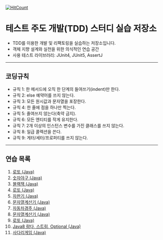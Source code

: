 [![HitCount](http://hits.dwyl.io/sogoagain/tdd-exercises.svg)](http://hits.dwyl.io/sogoagain/tdd-exercises)
# 테스트 주도 개발(TDD) 스터디 실습 저장소

- TDD를 이용한 개발 및 리팩토링을 실습하는 저장소입니다.
- 객체 지향 설계와 실천을 위한 의식적인 연습 공간
- 사용 테스트 라이브러리: JUnit4, JUnit5, AssertJ 

---

## 코딩규칙
- 규칙 1: 한 메서드에 오직 한 단계의 들여쓰기(indent)만 한다.
- 규칙 2: else 예약어를 쓰지 않는다.
- 규칙 3: 모든 원시값과 문자열을 포장한다.
- 규칙 4: 한 줄에 점을 하나만 찍는다.
- 규칙 5: 줄여쓰지 않는다(축약 금지).
- 규칙 6: 모든 엔티티를 작게 유지한다.
- 규칙 7: 2개 이상의 인스턴스 변수를 가진 클래스를 쓰지 않는다.
- 규칙 8: 일급 콜렉션을 쓴다.
- 규칙 9: 게터/세터/프로퍼티를 쓰지 않는다.

---

## 연습 목록

1. [로또 (Java)](https://github.com/sogoagain/tdd-exercises/tree/master/01-lotto)
2. [숫자야구 (Java)](https://github.com/sogoagain/tdd-exercises/tree/master/02-NumberBaseball)
3. [블랙잭 (Java)](https://github.com/sogoagain/tdd-exercises/tree/master/03-BlackJack)
4. [로또 (Java)](https://github.com/sogoagain/tdd-exercises/tree/master/04-Lotto)
5. [자판기 (Java)](https://github.com/sogoagain/tdd-exercises/tree/master/05-VendingMachine)
6. [문자열계산기 (Java)](https://github.com/sogoagain/tdd-exercises/tree/master/06-Calculator)
7. [자동차경주 (Java)](https://github.com/sogoagain/tdd-exercises/tree/master/07-CarRacing)
8. [문자열계산기 (Java)](https://github.com/sogoagain/tdd-exercises/tree/master/08-Calculator)
9. [로또 (Java)](https://github.com/sogoagain/tdd-exercises/tree/master/09-Lotto)
10. [Java8 람다, 스트림, Optional (Java)](https://github.com/sogoagain/tdd-exercises/tree/master/10-java8)
11. [사다리게임 (Java)](https://github.com/sogoagain/tdd-exercises/tree/master/11-Ladder)
